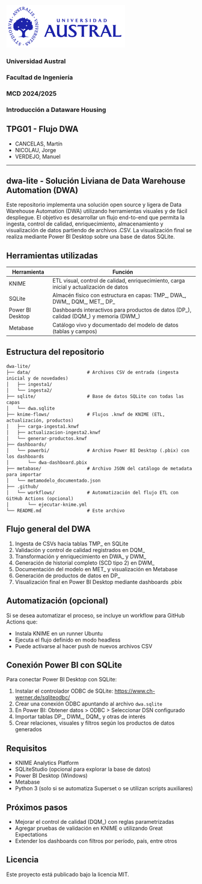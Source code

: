 ![Universidad Austral](logo-md-austral-1.png)
### Universidad Austral 
### Facultad de Ingeniería
### MCD 2024/2025
### Introducción a Dataware Housing
## TPG01 - Flujo DWA

- CANCELAS, Martín
- NICOLAU, Jorge
- VERDEJO, Manuel
---
## dwa-lite - Solución Liviana de Data Warehouse Automation (DWA)

Este repositorio implementa una solución open source y ligera de Data Warehouse Automation (DWA) utilizando herramientas visuales y de fácil despliegue. El objetivo es desarrollar un flujo end-to-end que permita la ingesta, control de calidad, enriquecimiento, almacenamiento y visualización de datos partiendo de archivos .CSV. La visualización final se realiza mediante Power BI Desktop sobre una base de datos SQLite.

## Herramientas utilizadas

| Herramienta       | Función                                                                 |
|-------------------|-------------------------------------------------------------------------|
| KNIME             | ETL visual, control de calidad, enriquecimiento, carga inicial y actualización de datos |
| SQLite            | Almacén físico con estructura en capas: TMP_, DWA_, DWM_, DQM_, MET_, DP_ |
| Power BI Desktop  | Dashboards interactivos para productos de datos (DP_), calidad (DQM_) y memoria (DWM_) |
| Metabase          | Catálogo vivo y documentado del modelo de datos (tablas y campos)       |

## Estructura del repositorio

```plaintext
dwa-lite/
├── data/                     # Archivos CSV de entrada (ingesta inicial y de novedades)
│   ├── ingesta1/
│   └── ingesta2/
├── sqlite/                   # Base de datos SQLite con todas las capas
│   └── dwa.sqlite
├── knime-flows/              # Flujos .knwf de KNIME (ETL, actualización, productos)
│   ├── carga-ingesta1.knwf
│   ├── actualizacion-ingesta2.knwf
│   └── generar-productos.knwf
├── dashboards/
│   └── powerbi/              # Archivo Power BI Desktop (.pbix) con los dashboards
│       └── dwa-dashboard.pbix
├── metabase/                 # Archivo JSON del catálogo de metadata para importar
│   └── metamodelo_documentado.json
├── .github/
│   └── workflows/            # Automatización del flujo ETL con GitHub Actions (opcional)
│       └── ejecutar-knime.yml
└── README.md                 # Este archivo
```

## Flujo general del DWA

1. Ingesta de CSVs hacia tablas TMP_ en SQLite
2. Validación y control de calidad registrados en DQM_
3. Transformación y enriquecimiento en DWA_ y DWM_
4. Generación de historial completo (SCD tipo 2) en DWM_
5. Documentación del modelo en MET_ y visualización en Metabase
6. Generación de productos de datos en DP_
7. Visualización final en Power BI Desktop mediante dashboards .pbix

## Automatización (opcional)

Si se desea automatizar el proceso, se incluye un workflow para GitHub Actions que:
- Instala KNIME en un runner Ubuntu
- Ejecuta el flujo definido en modo headless
- Puede activarse al hacer push de nuevos archivos CSV

## Conexión Power BI con SQLite

Para conectar Power BI Desktop con SQLite:
1. Instalar el controlador ODBC de SQLite: https://www.ch-werner.de/sqliteodbc/
2. Crear una conexión ODBC apuntando al archivo `dwa.sqlite`
3. En Power BI: Obtener datos > ODBC > Seleccionar DSN configurado
4. Importar tablas DP_, DWM_, DQM_ y otras de interés
5. Crear relaciones, visuales y filtros según los productos de datos generados

## Requisitos

- KNIME Analytics Platform
- SQLiteStudio (opcional para explorar la base de datos)
- Power BI Desktop (Windows)
- Metabase
- Python 3 (solo si se automatiza Superset o se utilizan scripts auxiliares)

## Próximos pasos

- Mejorar el control de calidad (DQM_) con reglas parametrizadas
- Agregar pruebas de validación en KNIME o utilizando Great Expectations
- Extender los dashboards con filtros por período, país, entre otros

## Licencia

Este proyecto está publicado bajo la licencia MIT.